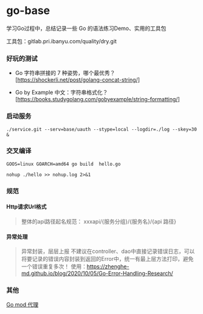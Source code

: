 # go-base
学习Go过程中，总结记录一些 Go 的语法练习Demo、实用的工具包

工具包：gitlab.pri.ibanyu.com/quality/dry.git 




### 好玩的测试
- Go 字符串拼接的 7 种姿势，哪个最优秀？[https://shockerli.net/post/golang-concat-string/]

- Go by Example 中文：字符串格式化？
[https://books.studygolang.com/gobyexample/string-formatting/]



### 启动服务
```
./service.git --serv=base/uauth --stype=local --logdir=./log --skey=30 &

```

### 交叉编译
``` ~~~~~~~~
GOOS=linux GOARCH=amd64 go build  hello.go

nohup ./hello >> nohup.log 2>&1
```

### 规范
#### Http请求Url格式
> 整体的api路径起名规范：  xxxapi/{服务分组}/{服务名}/{api 路径}

#### 异常处理
> 异常封装，层层上报
> 不建议在controller、dao中直接记录错误日志，可以将要记录的错误内容封装到返回的Error中，统一有最上层方法打印，避免一个错误重复多次！
使用：https://zhenghe-md.github.io/blog/2020/10/05/Go-Error-Handling-Research/

### 其他
[Go mod 代理](https://goproxy.io/zh/)
